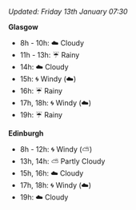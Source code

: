 *Updated: Friday 13th January 07:30*

**Glasgow**

* 8h - 10h: :cloud: Cloudy
* 11h - 13h: :umbrella: Rainy
* 14h: :cloud: Cloudy
* 15h: :cyclone: Windy (:cloud:)
* 16h: :umbrella: Rainy
* 17h, 18h: :cyclone: Windy (:cloud:)
* 19h: :umbrella: Rainy

**Edinburgh**

* 8h - 12h: :cyclone: Windy (:partly_sunny:)
* 13h, 14h: :partly_sunny: Partly Cloudy
* 15h, 16h: :cloud: Cloudy
* 17h, 18h: :cyclone: Windy (:cloud:)
* 19h: :cloud: Cloudy
